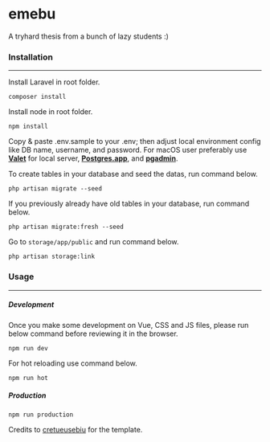 # emebu
A tryhard thesis from a bunch of lazy students :)
 
### Installation
---

Install Laravel in root folder.
```
composer install
```

Install node in root folder.
```
npm install
```

Copy & paste .env.sample to your .env; then adjust local environment config like DB name, username, and password.
For macOS user preferably use [**Valet**](https://laravel.com/docs/5.8/valet) for local server, [**Postgres.app**](https://postgresapp.com/downloads.html), and [**pgadmin**](https://www.pgadmin.org/download/pgadmin-4-macos/).

To create tables in your database and seed the datas, run command below.
```
php artisan migrate --seed
```

If you previously already have old tables in your database, run command below.
```
php artisan migrate:fresh --seed
```

Go to `storage/app/public` and run command below.
```
php artisan storage:link
```

### Usage
---
##### Development
Once you make some development on Vue, CSS and JS files, please run below command before reviewing it in the browser.
```
npm run dev
```

For hot reloading use command below.
```
npm run hot
```

##### Production
```
npm run production
```

Credits to [cretueusebiu](https://github.com/cretueusebiu) for the template.
